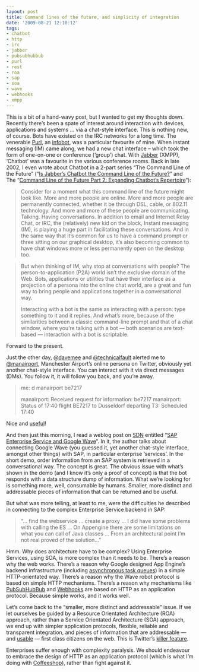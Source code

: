 ```yaml
---
layout: post
title: Command lines of the future, and simplicity of integration
date: '2009-08-21 12:10:12'
tags:
- chatbot
- http
- irc
- jabber
- pubsubhubbub
- purl
- rest
- roa
- sap
- soa
- wave
- webhooks
- xmpp
---
```



This is a bit of a hand-wavy post, but I wanted to get my thoughts down. Recently there’s been a spate of interest around interaction with devices, applications and systems … via a chat-style interface. This is nothing new, of course. Bots have existed on the IRC networks for a long time. The venerable [Purl](http://www.foo.be/docs/tpj/issues/vol3_2/tpj0302-0002.html), an [infobot](http://en.wikipedia.org/wiki/Infobot), was a particular favourite of mine. When instant messaging (IM) came along, we had a new chat interface – which took the form of one-on-one or conference (‘group’) chat. With [Jabber](http://www.jabber.org/) (XMPP), ‘Chatbot’ was a favourite in the various conference rooms. Back in late 2002, I even wrote about Chatbot in a 2-part series “The Command Line of the Future” (“[Is Jabber’s Chatbot the Command Line of the Future?](http://openp2p.com/pub/a/p2p/2002/01/11/jabber_bots.html)” and The “[Command Line of the Future Part 2: Expanding Chatbot’s Repertoire](http://openp2p.com/pub/a/p2p/2002/02/08/chatbot_two.html)“):

> Consider for a moment what this command line of the future might look like. More and more people are online. More and more people are permanently connected, whether it be through DSL, cable, or 802.11 technology. And more and more of these people are communicating. Talking. Having conversations. In addition to email and Internet Relay Chat, or IRC, the (relatively) new kid on the block, Instant messaging (IM), is playing a huge part in facilitating these conversations. And in the same way that it’s common for us to have a command prompt or three sitting on our graphical desktop, it’s also becoming common to have chat windows more or less permanently open on the desktop too.

> But when thinking of IM, why stop at conversations with people? The person-to-application (P2A) world isn’t the exclusive domain of the Web. Bots, applications or utilities that have their interface as a projection of a persona into the online chat world, are a great and fun way to bring people and applications together in a conversational way.
> 
> Interacting with a bot is the same as interacting with a person: type something to it and it replies. And what’s more, because of the similarities between a classic command-line prompt and that of a chat window, where you’re talking with a bot — both scenarios are text-based — interaction with a bot is scriptable.

Forward to the present.

Just the other day, [@davemee](http://twitter.com/davemee) and [@technicalfault](http://twitter.com/technicalfault) alerted me to [@manairport](http://twitter.com/manairport), Manchester Airport’s online persona on Twitter, obviously yet another chat-style interface. You can interact with it via direct messages (DMs). You follow it, it will follow you back, and you’re away.

> me: d manairport be7217
> 
> manairport: Received request for information: be7217 manairport: Status of 17:40 flight BE7217 to Dusseldorf departing T3: Scheduled 17:40

Nice and [useful](http://www.dopplr.com/trip/qmacro/825806)!

And then just this morning, I read a weblog post on [SDN](http://www.sdn.sap.com) entitled “[SAP Enterprise Service and Google Wave](https://www.sdn.sap.com/irj/scn/weblogs?blog=/pub/wlg/15521)“. In it, the author talks about connecting Google Wave (you guessed it, yet another chat-style interface, amongst other things) with SAP, in particular enterprise ‘services’. In the short demo, order information from an SAP system is retrieved in a conversational way. The concept is great. The obvious issue with what’s shown in the demo (and I know it’s only a proof of concept) is that the bot responds with a data structure dump of information. What we’re looking for is something more, well, consumable by humans. Smaller, more distinct and addressable pieces of information that can be returned and be useful.

But what was more telling, at least to me, were the difficulties he described in connecting to the complex Enterprise Service backend in SAP:

> “… find the webservice … create a proxy … I did have some problems with calling the ES … On Appengine there are some limitations on what you can call of Java classes … From an architectural point I’m not real proved of the solution…”

Hmm. Why does architecture have to be complex? Using Enterprise Services, using SOA, is more complex than it needs to be. There’s a reason why the web works. There’s a reason why Google designed App Engine’s backend infrastructure (including [asynchronous task queues](http://googleappengine.blogspot.com/2009/06/new-task-queue-api-on-google-app-engine.html)) in a simple HTTP-orientated way. There’s a reason why the Wave robot protocol is based on simple HTTP mechanisms. There’s a reason why mechanisms like [PubSubHubBub](http://code.google.com/p/pubsubhubbub/) and [Webhooks](http://webhooks.pbworks.com/) are based on HTTP as an application protocol. Because simple works, and it works well.

Let’s come back to the “smaller, more distinct and addressable” issue. If we let ourselves be guided by a Resource Orientated Architecture (ROA) approach, rather than a Service Orientated Architecture (SOA) approach, we end up with simpler application protocols, flexible, reliable and transparent integration, and pieces of information that are addressable — and [usable](https://www.sdn.sap.com/irj/scn/weblogs?blog=/pub/wlg/584) — first class citizens on the web. This is Twitter’s [killer feature](http://www.pipetree.com/qmacro/blog/2009/05/twitters-success/).

Enterprises suffer enough with complexity paralysis. We should endeavour to embrace the design of HTTP as an application protocol (which is what I’m doing with [Coffeeshop](http://wiki.github.com/qmacro/coffeeshop)), rather than fight against it.


